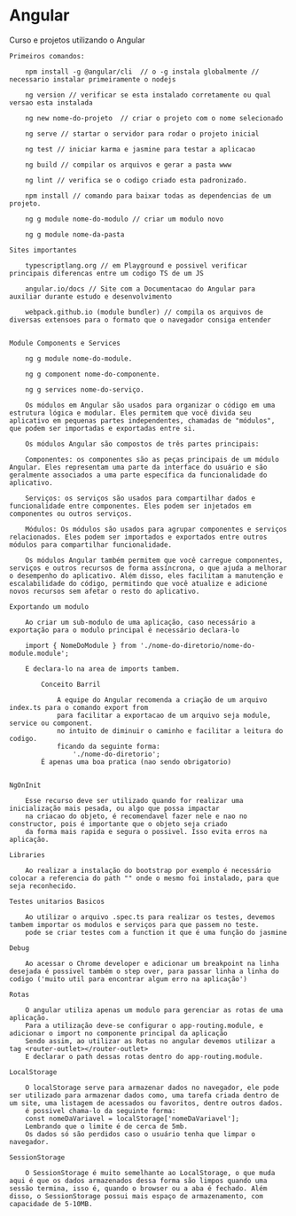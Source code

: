 # Angular

 Curso e projetos utilizando o Angular

    Primeiros comandos: 

        npm install -g @angular/cli  // o -g instala globalmente // necessario instalar primeiramente o nodejs

        ng version // verificar se esta instalado corretamente ou qual versao esta instalada

        ng new nome-do-projeto  // criar o projeto com o nome selecionado

        ng serve // startar o servidor para rodar o projeto inicial

        ng test // iniciar karma e jasmine para testar a aplicacao

        ng build // compilar os arquivos e gerar a pasta www

        ng lint // verifica se o codigo criado esta padronizado.

        npm install // comando para baixar todas as dependencias de um projeto.

        ng g module nome-do-modulo // criar um modulo novo

        ng g module nome-da-pasta
    
    Sites importantes 

        typescriptlang.org // em Playground e possivel verificar principais diferencas entre um codigo TS de um JS

        angular.io/docs // Site com a Documentacao do Angular para auxiliar durante estudo e desenvolvimento

        webpack.github.io (module bundler) // compila os arquivos de diversas extensoes para o formato que o navegador consiga entender

    
    Module Components e Services

        ng g module nome-do-module.

        ng g component nome-do-componente.

        ng g services nome-do-serviço.

        Os módulos em Angular são usados ​​para organizar o código em uma estrutura lógica e modular. Eles permitem que você divida seu aplicativo em pequenas partes independentes, chamadas de "módulos", que podem ser importadas e exportadas entre si.

        Os módulos Angular são compostos de três partes principais:

        Componentes: os componentes são as peças principais de um módulo Angular. Eles representam uma parte da interface do usuário e são geralmente associados a uma parte específica da funcionalidade do aplicativo.

        Serviços: os serviços são usados ​​para compartilhar dados e funcionalidade entre componentes. Eles podem ser injetados em componentes ou outros serviços.

        Módulos: Os módulos são usados ​​para agrupar componentes e serviços relacionados. Eles podem ser importados e exportados entre outros módulos para compartilhar funcionalidade.

        Os módulos Angular também permitem que você carregue componentes, serviços e outros recursos de forma assíncrona, o que ajuda a melhorar o desempenho do aplicativo. Além disso, eles facilitam a manutenção e escalabilidade do código, permitindo que você atualize e adicione novos recursos sem afetar o resto do aplicativo.
    
    Exportando um modulo
        
        Ao criar um sub-modulo de uma aplicação, caso necessário a exportação para o modulo principal é necessário declara-lo

        import { NomeDoModule } from './nome-do-diretorio/nome-do-module.module';

        E declara-lo na area de imports tambem.

            Conceito Barril

                A equipe do Angular recomenda a criação de um arquivo index.ts para o comando export from
                para facilitar a exportacao de um arquivo seja module, service ou component.
                no intuito de diminuir o caminho e facilitar a leitura do codigo.
                ficando da seguinte forma: 
                    './nome-do-diretorio';
            É apenas uma boa pratica (nao sendo obrigatorio)


    NgOnInit

        Esse recurso deve ser utilizado quando for realizar uma inicialização mais pesada, ou algo que possa impactar
        na criacao do objeto, é recomendavel fazer nele e nao no constructor, pois é importante que o objeto seja criado 
        da forma mais rapida e segura o possivel. Isso evita erros na aplicação.

    Libraries

        Ao realizar a instalação do bootstrap por exemplo é necessário colocar a referencia do path "" onde o mesmo foi instalado, para que seja reconhecido.

    Testes unitarios Basicos

        Ao utilizar o arquivo .spec.ts para realizar os testes, devemos tambem importar os modulos e serviços para que passem no teste.
        pode se criar testes com a function it que é uma função do jasmine

    Debug

        Ao acessar o Chrome developer e adicionar um breakpoint na linha desejada é possivel também o step over, para passar linha a linha do codigo ('muito util para encontrar algum erro na aplicação')

    Rotas

        O angular utiliza apenas um modulo para gerenciar as rotas de uma aplicação.
        Para a utilização deve-se configurar o app-routing.module, e adicionar o import no componente principal da aplicação
        Sendo assim, ao utilizar as Rotas no angular devemos utilizar a tag <router-outlet></router-outlet>
        E declarar o path dessas rotas dentro do app-routing.module.

    LocalStorage

        O localStorage serve para armazenar dados no navegador, ele pode ser utilizado para armazenar dados como, uma tarefa criada dentro de um site, uma listagem de acessados ou favoritos, dentre outros dados.
        é possivel chama-lo da seguinte forma:
        const nomeDaVariavel = localStorage['nomeDaVariavel'];
        Lembrando que o limite é de cerca de 5mb.
        Os dados só são perdidos caso o usuário tenha que limpar o navegador.

    SessionStorage

        O SessionStorage é muito semelhante ao LocalStorage, o que muda aqui é que os dados armazenados dessa forma são limpos quando uma sessão termina, isso é, quando o browser ou a aba é fechado. Além disso, o SessionStorage possui mais espaço de armazenamento, com capacidade de 5-10MB.
